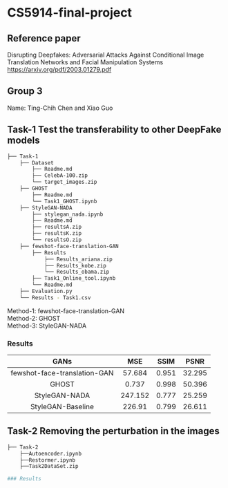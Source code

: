 # CS5914-final-project

## Reference paper  
Disrupting Deepfakes: Adversarial Attacks Against Conditional Image Translation Networks and Facial Manipulation Systems  
https://arxiv.org/pdf/2003.01279.pdf  

## Group 3  
Name: Ting-Chih Chen and Xiao Guo  

## Task-1 Test the transferability to other DeepFake models 

```bash
├── Task-1
    ├── Dataset
        ├── Readme.md
        ├── CelebA-100.zip
        └── target_images.zip
    ├── GHOST
        ├── Readme.md
        └── Task1_GHOST.ipynb
    ├── StyleGAN-NADA
        ├── stylegan_nada.ipynb
        ├── Readme.md
        ├── resultsA.zip
        ├── resultsK.zip
        └── resultsO.zip
    ├── fewshot-face-translation-GAN
        ├── Results
            ├── Results_ariana.zip
            ├── Results_kobe.zip
            └── Results_obama.zip
        ├── Task1_Online_tool.ipynb
        └── Readme.md
    ├── Evaluation.py
    └── Results - Task1.csv

```

Method-1: fewshot-face-translation-GAN  
Method-2: GHOST  
Method-3: StyleGAN-NADA   


### Results  
| GANs | MSE | SSIM | PSNR|
| :---: | :---: | :---: | :---: |
| fewshot-face-translation-GAN | 57.684 | 0.951 | 32.295 |  
| GHOST | 0.737 | 0.998 | 50.396 |  
| StyleGAN-NADA | 247.152 | 0.777 | 25.259 |  
| StyleGAN-Baseline | 226.91 | 0.799 | 26.611 |  

## Task-2 Removing the perturbation in the images
```bash
├── Task-2
    ├──Autoencoder.ipynb 
    ├──Restormer.ipynb
    ├──Task2DataSet.zip

### Results  
